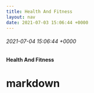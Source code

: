 ```yaml
---
title: Health And Fitness
layout: nav
date: 2021-07-03 15:06:44 +0000
---
```

###### 2021-07-04 15:06:44 +0000
#### Health And Fitness
# markdown
